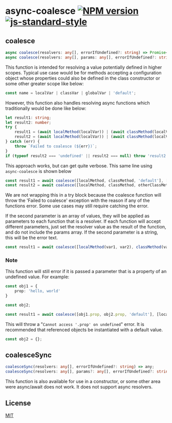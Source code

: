 # async-coalesce [![NPM version](https://badge.fury.io/js/depart.svg)](https://badge.fury.io/js/depart) [![js-standard-style](https://img.shields.io/badge/code%20style-standard-brightgreen.svg?style=flat)](https://github.com/feross/standard)

## coalesce

```typescript
async coalesce(resolvers: any[], errorIfUndefined?: string) => Promise<any>;
async coalesce(resolvers: any[], params: any[], errorIfUndefined?: string) => Promise<any>;
```

This function is intended for resolving a value potentially defined in higher scopes. Typical use case would be for methods accepting a configuration object whose properties could also be defined in the class constructor or some other greater scope like below:

```typescript
const name = localVar | classVar | globalVar | 'default';
```

However, this function also handles resolving async functions which traditionally would be done like below:

```typescript
let result1: string;
let result2: number;
try {
    result1 = (await localMethod(localVar)) | (await classMethod(localVar)) | 'default';
    result2 = (await localMethod(localVar)) | (await classMethod(localVar)) | (await otherClassMethod(localVar));
} catch (err) {
    throw `Failed to coalesce (${err})`;
}
if (typeof result2 === 'undefined' || result2 === null) throw 'result2 is not defined';
```

This approach works, but can get quite verbose. This same line using `async-coalesce` is shown below

```typescript
const result1 = await coalesce([localMethod, classMethod, 'default'], [localVar]);
const result2 = await coalesce([localMethod, classMethod, otherClassMethod], [localVar], 'result2 is not defined');
```

We are not wrapping this in a try block because the coalesce function will throw the 'Failed to coalesce' exception with the reason if any of the functions error. Some use cases may still require catching the error.

If the second parameter is an array of values, they will be applied as parameters to each function that is a resolver. If each function will accept different parameters, just set the resolver value as the result of the function, and do not include the params array. If the second parameter is a string, this will be the error text.

```typescript
const result1 = await coalesce([localMethod(var1, var2), classMethod(var1, var3)], 'Say what!?');
```

### Note

This function will still error if it is passed a parameter that is a property of an undefined value. For example:

```typescript
const obj1 = { 
    prop: 'hello, world'
}

const obj2;

const result1 = await coalesce([obj1.prop, obj2.prop, 'default'], [localVar]);

```

This will throw a "`Cannot access '.prop' on undefined`" error. It is recommended that referenced objects be instantiated with a default value.

```typescript
const obj2 = {};
```

## coalesceSync

```typescript
coalesceSync(resolvers: any[], errorIfUndefined?: string) => any;
coalesceSync(resolvers: any[], params?: any[], errorIfUndefined?: string) => any;
```

This function is also available for use in a constructor, or some other area were async/await does not work. It does not support async resolvers.

## License

[MIT](LICENSE)
